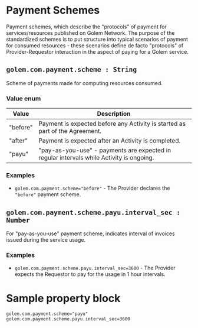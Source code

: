 # Payment Schemes
Payment schemes, which describe the "protocols" of payment for services/resources published on Golem Network. The purpose of the standardized schemes is to put structure into typical scenarios of payment for consumed resources - these scenarios define de facto "protocols" of Provider-Requestor interaction in the aspect of paying for a Golem service. 

## `golem.com.payment.scheme : String`
Scheme of payments made for computing resources consumed.

### Value enum
|Value| Description |
|---|---|
|"before"| Payment is expected before any Activity is started as part of the Agreement. |
|"after"| Payment is expected after an Activity is completed. |
|"payu"| "pay-as-you-use" - payments are expected in regular intervals while Activity is ongoing. |

### **Examples**
* `golem.com.payment.scheme="before"` - The Provider declares the `"before"` payment scheme.

## `golem.com.payment.scheme.payu.interval_sec : Number`
For "pay-as-you-use" payment scheme, indicates interval of invoices issued during the service usage.

### **Examples**
* `golem.com.payment.scheme.payu.interval_sec=3600` - The Provider expects the Requestor to pay for the usage in 1 hour intervals.

# Sample property block
```
golem.com.payment.scheme="payu"
golem.com.payment.scheme.payu.interval_sec=3600
```
